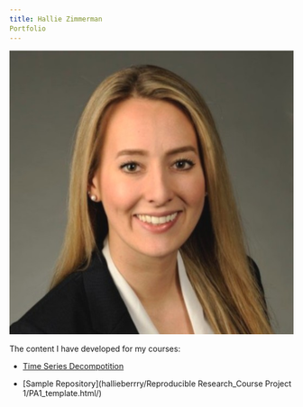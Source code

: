 ```yaml
---
title: Hallie Zimmerman
Portfolio
---
```


![My Picture](/pics/HAZHeadshot.jfif/)

The content I have developed for my courses:

- [Time Series Decompotition](/TimeSeries/index.md)

- [Sample Repository](hallieberrry/Reproducible Research_Course Project 1/PA1_template.html/)

